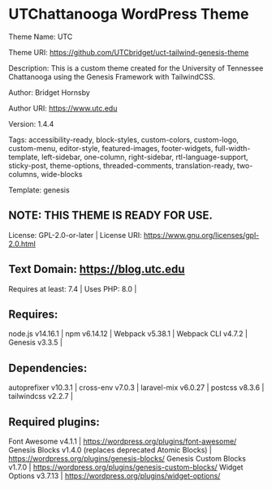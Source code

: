 # UTChattanooga WordPress Theme

Theme Name: UTC

Theme URI: https://github.com/UTCbridget/uct-tailwind-genesis-theme

Description: This is a custom theme created for the University of Tennessee Chattanooga using the Genesis Framework with TailwindCSS.

Author: Bridget Hornsby

Author URI: https://www.utc.edu

Version: 1.4.4

Tags: accessibility-ready, block-styles, custom-colors, custom-logo, custom-menu, editor-style, featured-images, footer-widgets, full-width-template, left-sidebar, one-column, right-sidebar, rtl-language-support, sticky-post, theme-options, threaded-comments, translation-ready, two-columns, wide-blocks

Template: genesis

## NOTE: THIS THEME IS READY FOR USE.

License: GPL-2.0-or-later | 
License URI: https://www.gnu.org/licenses/gpl-2.0.html

## Text Domain: https://blog.utc.edu

Requires at least: 7.4 | 
Uses PHP: 8.0 | 

## Requires:

node.js v14.16.1 | 
npm v6.14.12 | 
Webpack v5.38.1 | 
Webpack CLI v4.7.2 | 
Genesis v3.3.5 | 

## Dependencies:

autoprefixer v10.3.1 | 
cross-env v7.0.3 | 
laravel-mix v6.0.27 | 
postcss v8.3.6 | 
tailwindcss v2.2.7 | 

## Required plugins:

Font Awesome v4.1.1 | https://wordpress.org/plugins/font-awesome/
Genesis Blocks v1.4.0 (replaces deprecated Atomic Blocks) | https://wordpress.org/plugins/genesis-blocks/
Genesis Custom Blocks v1.7.0 | https://wordpress.org/plugins/genesis-custom-blocks/
Widget Options v3.7.13 | https://wordpress.org/plugins/widget-options/
